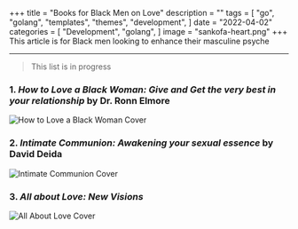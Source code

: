 +++
title = "Books for Black Men on Love"
description = ""
tags = [
"go",
"golang",
"templates",
"themes",
"development",
]
date = "2022-04-02"
categories = [
"Development",
"golang",
]
image = "sankofa-heart.png"
+++
This article is for Black men looking to enhance their masculine psyche      
<!--more-->

***
> This list is in progress

### 1. *How to Love a Black Woman: Give and Get the very best in your relationship* by Dr. Ronn Elmore

![How to Love a Black Woman Cover](/images/htlabw.png)

### 2. *Intimate Communion: Awakening your sexual essence* by David Deida

![Intimate Communion Cover](/images/intComCover.png)

### 3. *All about Love: New Visions*

![All About Love Cover](/images/aalCover.png)